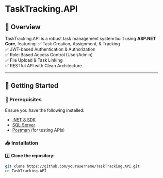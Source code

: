 # TaskTracking.API

## 📝 Overview
TaskTracking.API is a robust task management system built using **ASP.NET Core**, featuring:
✅ Task Creation, Assignment, & Tracking  
✅ JWT-based Authentication & Authorization  
✅ Role-Based Access Control (User/Admin)  
✅ File Upload & Task Linking  
✅ RESTful API with Clean Architecture  

---

## 🚀 Getting Started

### **🔧 Prerequisites**
Ensure you have the following installed:
- [.NET 8 SDK](https://dotnet.microsoft.com/en-us/download/dotnet/8.0)
- [SQL Server](https://www.microsoft.com/en-us/sql-server)
- [Postman](https://www.postman.com/) (for testing APIs)

### **📥 Installation**
1️⃣ **Clone the repository:**
   ```sh
   git clone https://github.com/yourusername/TaskTracking.API.git
   cd TaskTracking.API
